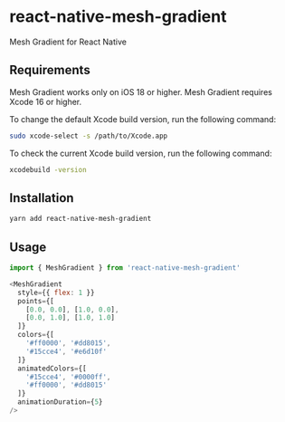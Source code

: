 # react-native-mesh-gradient

Mesh Gradient for React Native

## Requirements

Mesh Gradient works only on iOS 18 or higher.
Mesh Gradient requires Xcode 16 or higher.

To change the default Xcode build version, run the following command:
```sh
sudo xcode-select -s /path/to/Xcode.app
```

To check the current Xcode build version, run the following command:
```sh
xcodebuild -version
```

## Installation

```sh
yarn add react-native-mesh-gradient
```

## Usage

```js
import { MeshGradient } from 'react-native-mesh-gradient'

<MeshGradient
  style={{ flex: 1 }}
  points={[
    [0.0, 0.0], [1.0, 0.0],
    [0.0, 1.0], [1.0, 1.0]
  ]}
  colors={[
    '#ff0000', '#dd8015',
    '#15cce4', '#e6d10f'
  ]}
  animatedColors={[
    '#15cce4', '#0000ff',
    '#ff0000', '#dd8015'
  ]}
  animationDuration={5}
/>
```
